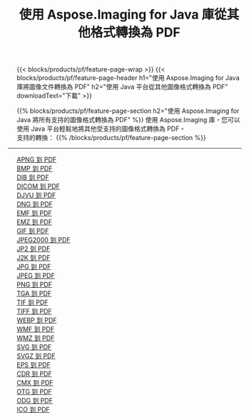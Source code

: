 ﻿---
title: 使用 Aspose.Imaging for Java 庫從其他格式轉換為 PDF 
weight: 3920
url: /zh-hant/java/conversion/to/pdf 
lang: zh-hant
langdirlevel: 2
locales: zh-hans,ja,it,ru,de,es,fr,nl,id,lt,pl,pt,vi,tr,ko,zh-hant,ar,hi,th,sv,cs,uk,he
description: 使用 Aspose.Imaging，您可以使用 Java 從其他格式轉換為 PDF
---

{{< blocks/products/pf/feature-page-wrap >}}
{{< blocks/products/pf/feature-page-header h1="使用 Aspose.Imaging for Java 庫將圖像文件轉換為 PDF" h2="使用 Java 平台從其他圖像格式轉換為 PDF" downloadText="下載" >}}


{{% blocks/products/pf/feature-page-section  h2="使用 Aspose.Imaging for Java 將所有支持的圖像格式轉換為 PDF" %}}
使用 Aspose.Imaging 庫，您可以使用 Java 平台輕鬆地將其他受支持的圖像格式轉換為 PDF。
<br/>
支持的轉換：
{{% /blocks/products/pf/feature-page-section %}}
<div class="container-fluid productfamilypage bg-gray">
    <div class="convertypes bg-gray agp-content section">
        <div class="container">
		<hr style="margin-left:-20px;"/>
		<div class="row other-converters">
		    <div class='col-md-2 other-converter remove-lp remove-rp'><a href="/imaging/zh-hant/java/conversion/apng-to-pdf" >APNG 到 PDF</a></div>
<div class='col-md-2 other-converter remove-lp remove-rp'><a href="/imaging/zh-hant/java/conversion/bmp-to-pdf" >BMP 到 PDF</a></div>
<div class='col-md-2 other-converter remove-lp remove-rp'><a href="/imaging/zh-hant/java/conversion/dib-to-pdf" >DIB 到 PDF</a></div>
<div class='col-md-2 other-converter remove-lp remove-rp'><a href="/imaging/zh-hant/java/conversion/dicom-to-pdf" >DICOM 到 PDF</a></div>
<div class='col-md-2 other-converter remove-lp remove-rp'><a href="/imaging/zh-hant/java/conversion/djvu-to-pdf" >DJVU 到 PDF</a></div>
<div class='col-md-2 other-converter remove-lp remove-rp'><a href="/imaging/zh-hant/java/conversion/dng-to-pdf" >DNG 到 PDF</a></div>
<div class='col-md-2 other-converter remove-lp remove-rp'><a href="/imaging/zh-hant/java/conversion/emf-to-pdf" >EMF 到 PDF</a></div>
<div class='col-md-2 other-converter remove-lp remove-rp'><a href="/imaging/zh-hant/java/conversion/emz-to-pdf" >EMZ 到 PDF</a></div>
<div class='col-md-2 other-converter remove-lp remove-rp'><a href="/imaging/zh-hant/java/conversion/gif-to-pdf" >GIF 到 PDF</a></div>
<div class='col-md-2 other-converter remove-lp remove-rp'><a href="/imaging/zh-hant/java/conversion/jpeg2000-to-pdf" >JPEG2000 到 PDF</a></div>
<div class='col-md-2 other-converter remove-lp remove-rp'><a href="/imaging/zh-hant/java/conversion/jp2-to-pdf" >JP2 到 PDF</a></div>
<div class='col-md-2 other-converter remove-lp remove-rp'><a href="/imaging/zh-hant/java/conversion/j2k-to-pdf" >J2K 到 PDF</a></div>
<div class='col-md-2 other-converter remove-lp remove-rp'><a href="/imaging/zh-hant/java/conversion/jpg-to-pdf" >JPG 到 PDF</a></div>
<div class='col-md-2 other-converter remove-lp remove-rp'><a href="/imaging/zh-hant/java/conversion/jpeg-to-pdf" >JPEG 到 PDF</a></div>
<div class='col-md-2 other-converter remove-lp remove-rp'><a href="/imaging/zh-hant/java/conversion/png-to-pdf" >PNG 到 PDF</a></div>
<div class='col-md-2 other-converter remove-lp remove-rp'><a href="/imaging/zh-hant/java/conversion/tga-to-pdf" >TGA 到 PDF</a></div>
<div class='col-md-2 other-converter remove-lp remove-rp'><a href="/imaging/zh-hant/java/conversion/tif-to-pdf" >TIF 到 PDF</a></div>
<div class='col-md-2 other-converter remove-lp remove-rp'><a href="/imaging/zh-hant/java/conversion/tiff-to-pdf" >TIFF 到 PDF</a></div>
<div class='col-md-2 other-converter remove-lp remove-rp'><a href="/imaging/zh-hant/java/conversion/webp-to-pdf" >WEBP 到 PDF</a></div>
<div class='col-md-2 other-converter remove-lp remove-rp'><a href="/imaging/zh-hant/java/conversion/wmf-to-pdf" >WMF 到 PDF</a></div>
<div class='col-md-2 other-converter remove-lp remove-rp'><a href="/imaging/zh-hant/java/conversion/wmz-to-pdf" >WMZ 到 PDF</a></div>
<div class='col-md-2 other-converter remove-lp remove-rp'><a href="/imaging/zh-hant/java/conversion/svg-to-pdf" >SVG 到 PDF</a></div>
<div class='col-md-2 other-converter remove-lp remove-rp'><a href="/imaging/zh-hant/java/conversion/svgz-to-pdf" >SVGZ 到 PDF</a></div>
<div class='col-md-2 other-converter remove-lp remove-rp'><a href="/imaging/zh-hant/java/conversion/eps-to-pdf" >EPS 到 PDF</a></div>
<div class='col-md-2 other-converter remove-lp remove-rp'><a href="/imaging/zh-hant/java/conversion/cdr-to-pdf" >CDR 到 PDF</a></div>
<div class='col-md-2 other-converter remove-lp remove-rp'><a href="/imaging/zh-hant/java/conversion/cmx-to-pdf" >CMX 到 PDF</a></div>
<div class='col-md-2 other-converter remove-lp remove-rp'><a href="/imaging/zh-hant/java/conversion/otg-to-pdf" >OTG 到 PDF</a></div>
<div class='col-md-2 other-converter remove-lp remove-rp'><a href="/imaging/zh-hant/java/conversion/odg-to-pdf" >ODG 到 PDF</a></div>
<div class='col-md-2 other-converter remove-lp remove-rp'><a href="/imaging/zh-hant/java/conversion/ico-to-pdf" >ICO 到 PDF</a></div>
                </div>
        </div>
    </div>
</div>
<br/>

